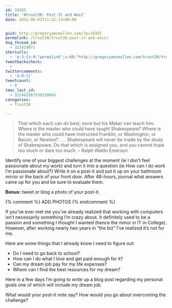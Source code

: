 ```yaml
---
id: 10365
title: '#trust30: Post-It and Wait'
date: 2011-06-03T11:22:13+00:00


guid: http://gregoryamcmullen.com/?p=10365
permalink: /trust30/trust30-post-it-and-wait/
dsq_thread_id:
  - 321419871
shorturls:
  - 'a:3:{s:9:"permalink";s:60:"http://gregoryamcmullen.com/trust30/trust30-post-it-and-wait";s:7:"tinyurl";s:26:"http://tinyurl.com/3rmhzs6";s:4:"isgd";s:19:"http://is.gd/VPWTJC";}'
tweetbackscheck:
  - 
twittercomments:
  - 'a:0:{}'
tweetcount:
  - 0
tmac_last_id:
  - 322482967530328064
categories:
  - Trust30

---
```

> That which each can do best, none but his Maker can teach him. Where is the master who could have taught Shakespeare? Where is the master who could have instructed Franklin, or Washington, or Bacon, or Newton? . . . Shakespeare will never be made by the study of Shakespeare. Do that which is assigned you, and you cannot hope too much or dare too much. – Ralph Waldo Emerson

Identify one of your biggest challenges at the moment (ie I don’t feel passionate about my work) and turn it into a question (ie How can I do work I’m passionate about?) Write it on a post-it and put it up on your bathroom mirror or the back of your front door. After 48-hours, journal what answers came up for you and be sure to evaluate them.

**Bonus:** tweet or blog a photo of your post-it.

{% comment %} ADD PHOTOS {% endcomment %}

If you&#8217;ve ever met me you&#8217;ve already realized that working with computers isn&#8217;t necessarily something I&#8217;m crazy about. It definitely used to be a passion and something I thought I wanted (hence the minor in IT in College). However, after working nearly two years in &#8220;the biz&#8221; I&#8217;ve realized it&#8217;s not for me.

Here are some things that I already know I need to figure out:

  * Do I need to go back to school?
  * How can I do what I love and get paid enough for it?
  * Can my dream job pay for my life expenses?
  * Where can I find the best resources for my dream?

Here in a few days I&#8217;m going to write up a blog post regarding my personal goals one of which will include my dream job.

What would your post-it note say? How would you go about overcoming the challenge?